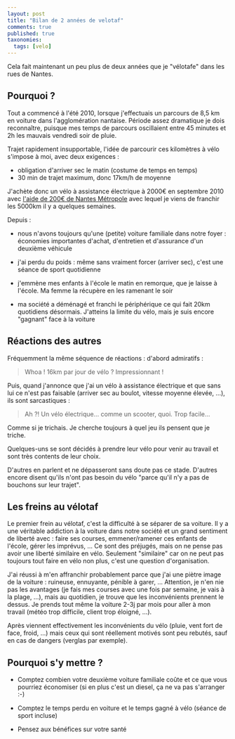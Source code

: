 ```yaml
---
layout: post
title: "Bilan de 2 années de velotaf"
comments: true
published: true
taxonomies: 
  tags: [velo]
---
```


Cela fait maintenant un peu plus de deux années que je "vélotafe" dans les rues de Nantes.

<!-- more -->

## Pourquoi ?


Tout a commencé à l'été 2010, lorsque j'effectuais un parcours de 8,5 km en voiture dans 
l'agglomération nantaise.
Période assez dramatique je dois reconnaître, puisque mes temps de parcours oscillaient 
entre 45 minutes et 2h les mauvais vendredi soir de pluie.


Trajet rapidement insupportable, l'idée de parcourir ces kilomètres à vélo s'impose à moi, 
avec deux exigences :
- obligation d'arriver sec le matin (costume de temps en temps) 
- 30 min de trajet maximum, donc 17km/h de moyenne


J'achète donc un vélo à assistance électrique à 2000€ en septembre 2010 avec
[l'aide de 200€ de Nantes Métropole](http://www.nantesmetropole.fr/pratique/transports/subvention-pour-l-achat-d-un-velo-a-assistance-electrique-transport-et-deplacements-31822.kjsp) 
avec lequel je viens de franchir les 5000km il y a quelques semaines.


Depuis :

- nous n'avons toujours qu'une (petite) voiture familiale dans notre foyer : économies importantes d'achat, d'entretien et d'assurance d'un deuxième véhicule

- j'ai perdu du poids : même sans vraiment forcer (arriver sec), c'est une séance de sport quotidienne

- j'emmène mes enfants à l'école le matin en remorque, que je laisse à l'école. Ma femme la récupère en les ramenant le soir

- ma société a déménagé et franchi le périphérique ce qui fait 20km quotidiens désormais. J'atteins la limite du vélo, mais je suis encore "gagnant" face à la voiture


## Réactions des autres


Fréquemment la même séquence de réactions : d'abord admiratifs :

> Whoa ! 16km par jour de vélo ? Impressionnant !

Puis, quand j'annonce que j'ai un vélo à assistance électrique et que sans 
lui ce n'est pas faisable (arriver sec au boulot, vitesse moyenne élevée, ...), ils sont 
sarcastiques :

> Ah ?! Un vélo électrique... comme un scooter, quoi. Trop facile...

Comme si je trichais. Je cherche toujours à quel jeu ils pensent que je triche.


Quelques-uns se sont décidés à prendre leur vélo pour venir au travail et sont très contents de leur choix.


D'autres en parlent et ne dépasseront sans doute pas ce stade.
D'autres encore disent qu'ils n'ont pas besoin du vélo "parce qu'il n'y a pas de bouchons sur leur trajet".


## Les freins au vélotaf


Le premier frein au vélotaf, c'est la difficulté à se séparer de sa voiture. Il y a une véritable addiction 
à la voiture dans notre société et un grand sentiment de liberté avec : faire ses courses, emmener/ramener 
ces enfants de l'école, gérer les imprévus, ...
Ce sont des préjugés, mais on ne pense pas avoir une liberté similaire en vélo. Seulement "similaire" 
car on ne peut pas toujours tout faire en vélo non plus, c'est une question d'organisation.


J'ai réussi à m'en affranchir probablement parce que j'ai une piètre image de la voiture : ruineuse, 
ennuyante, pénible à garer, ... 
Attention, je n'en nie pas les avantages (je fais mes courses avec une fois par semaine, je vais à la 
plage, ...), mais au quotidien, je trouve que les inconvénients prennent le dessus. Je prends tout 
même la voiture 2-3j par mois pour aller à mon travail (météo trop difficile, client trop éloigné, ...).


Après viennent effectivement les inconvénients du vélo (pluie, vent fort de face, froid, ...) mais 
ceux qui sont réellement motivés sont peu rebutés, sauf en cas de dangers (verglas par exemple).


## Pourquoi s'y mettre ?


- Comptez combien votre deuxième voiture familiale coûte et ce que vous pourriez économiser (si en 
plus c'est un diesel, ça ne va pas s'arranger :-)

- Comptez le temps perdu en voiture et le temps gagné à vélo (séance de sport incluse)

- Pensez aux bénéfices sur votre santé

